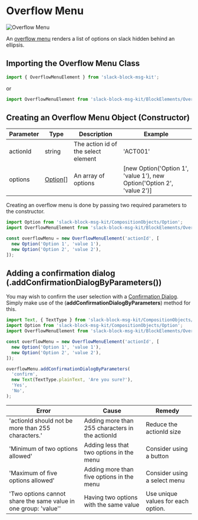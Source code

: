 # Overflow Menu

![Overflow Menu](https://res.cloudinary.com/iyikuyoro/image/upload/v1563276895/slack-block-msg-kit/Screenshot_2019-07-16_at_12.33.41_PM.png)

An [overflow menu](https://api.slack.com/reference/messaging/block-elements#overflow) renders a list of options on slack hidden behind an ellipsis.

## Importing the Overflow Menu Class

```javascript
import { OverflowMenuElement } from 'slack-block-msg-kit';
```

or

```javascript
import OverflowMenuElement from 'slack-block-msg-kit/BlockElements/OverflowMenuElement';
```

## Creating an Overflow Menu Object (Constructor)

| Parameter | Type | Description | Example |
| --------- | ---- | ----------- | ------- |
| actionId  | string | The action id of the select element | 'ACT001' |
| options | [Option](https://github.com/IyiKuyoro/slack-block-msg-kit/blob/master/docs/CompositionObjects/Option.md)[] | An array of options | [new Option('Option 1', 'value 1'), new Option('Option 2', 'value 2')] |

Creating an overflow menu is done by passing two required parameters to the constructor.

```javascript
import Option from 'slack-block-msg-kit/CompositionObjects/Option';
import OverflowMenuElement from 'slack-block-msg-kit/BlockElements/OverflowMenuElement';

const overflowMenu = new OverflowMenuElement('actionId', [
  new Option('Option 1', 'value 1'),
  new Option('Option 2', 'value 2'),
]);
```

## Adding a confirmation dialog (.addConfirmationDialogByParameters())

You may wish to confirm the user selection with a [Confirmation Dialog](https://github.com/IyiKuyoro/slack-block-msg-kit/blob/master/docs/CompositionObjects/ConfirmationDialog.md). Simply make use of the (**addConfirmationDialogByParameters**) method for this.

```javascript
import Text, { TextType } from 'slack-block-msg-kit/CompositionObjects/Text'
import Option from 'slack-block-msg-kit/CompositionObjects/Option';
import OverflowMenuElement from 'slack-block-msg-kit/BlockElements/OverflowMenuElement';

const overflowMenu = new OverflowMenuElement('actionId', [
  new Option('Option 1', 'value 1'),
  new Option('Option 2', 'value 2'),
]);

overflowMenu.addConfirmationDialogByParameters(
  'confirm',
  new Text(TextType.plainText, 'Are you sure?'),
  'Yes',
  'No',
);
```

| Error | Cause | Remedy |
| ----- | ----- | ------ |
| 'actionId should not be more than 255 characters.' | Adding more than 255 characters in the actionId | Reduce the actionId size |
| 'Minimum of two options allowed' | Adding less that two options in the menu | Consider using a button |
| 'Maximum of five options allowed' | Adding more than five options in the menu | Consider using a select menu |
| 'Two options cannot share the same value in one group: 'value'' | Having two options with the same value | Use unique values for each option. |
